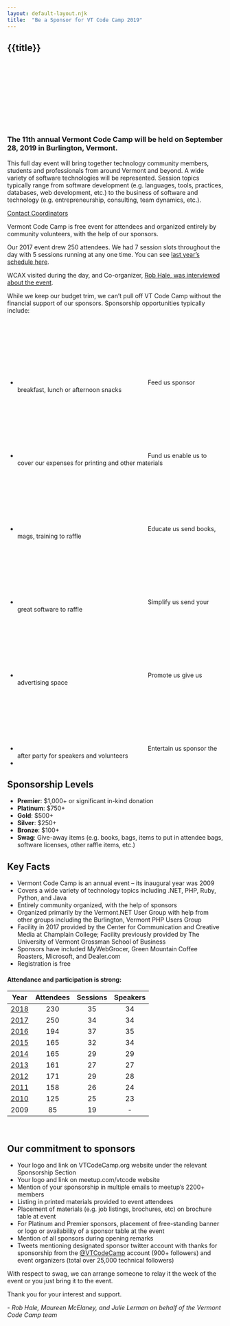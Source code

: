 ```yaml
---
layout: default-layout.njk
title:  "Be a Sponsor for VT Code Camp 2019"
---
```


<section class="main" >
<div class="section-content">

# {{title}}

<div class="landing-image">
    <svg xmlns="http://www.w3.org/2000/svg"  
         xmlns:xlink="http://www.w3.org/1999/xlink"
         aria-label="Woman expressing big thanks">
        <use xlink:href="/assets/undraw-sprites.svg#super-thank-you"></use>
    </svg>
</div>

### The 11th annual Vermont Code Camp will be held on September 28, 2019 in Burlington, Vermont.  

This full day event will bring together technology community members, students and professionals from around Vermont and beyond. A wide variety of software technologies will be represented. Session topics typically range from software development (e.g. languages, tools, practices, databases, web development, etc.) to the business of software and technology (e.g. entrepreneurship, consulting, team dynamics, etc.).

<a href="mailto:team@vtcodecamp.org" class="code cta">
    Contact Coordinators
</a>

Vermont Code Camp is free event for attendees and organized entirely by community volunteers, with the help of our sponsors. 

Our 2017 event drew 250 attendees. We had 7 session slots throughout the day with 5 sessions running at any one time. You can see [last year’s schedule here](https://archive.vtcodecamp.org).


WCAX visited during the day, and Co-organizer, [Rob Hale, was interviewed about the event](http://www.wcax.com/content/news/A-tech-lovers-paradise-445146003.html).

While we keep our budget trim, we can’t pull off VT Code Camp without the financial support of our sponsors. Sponsorship opportunities typically include:

<ul class="list-icons">
  <li>
    <svg>
      <use xlink:href="/assets/fa/solid.svg#pizza-slice"></use>
    </svg>
    <span class="title">Feed us</span>
    <span class="description">sponsor breakfast, lunch or afternoon snacks</span>
  </li>
  <li>
    <svg>
      <use xlink:href="/assets/fa/solid.svg#donate"></use>
    </svg>
    <span class="title">Fund us</span>
    <span class="description">enable us to cover our expenses for printing and other materials</span>
  </li>
  <li>
    <svg>
      <use xlink:href="/assets/fa/solid.svg#books"></use>
    </svg>
    <span class="title">Educate us</span>
    <span class="description">send books, mags, training to raffle</span>
  </li>
  <li>
    <svg>
      <use xlink:href="/assets/fa/solid.svg#leaf-heart"></use>
    </svg>
    <span class="title">Simplify us</span>
    <span class="description">send your great software to raffle</span>
  </li>
  <li>
    <svg>
      <use xlink:href="/assets/fa/solid.svg#retweet"></use>
    </svg>
    <span class="title">Promote us</span>
    <span class="description">give us advertising space</span>
  </li>
  <li>
    <svg>
      <use xlink:href="/assets/fa/solid.svg#glass-cheers"></use>
    </svg>
    <span class="title">Entertain us</span>
    <span class="description">sponsor the after party for speakers and volunteers</span>
  <li>
</ul>

## Sponsorship Levels

* **Premier**: $1,000+ or significant in-kind donation
* **Platinum**: $750+
* **Gold**: $500+
* **Silver**: $250+
* **Bronze**: $100+
* **Swag**: Give-away items (e.g. books, bags, items to put in attendee bags, software licenses, other raffle items, etc.)  


## Key Facts


* Vermont Code Camp is an annual event – its inaugural year was 2009
* Covers a wide variety of technology topics including .NET, PHP, Ruby, Python, and Java
* Entirely community organized, with the help of sponsors
* Organized primarily by the Vermont.NET User Group with help from other groups including the Burlington, Vermont PHP Users Group
* Facility in 2017 provided by the Center for Communication and Creative Media at Champlain College;  Facility previously provided by The University of Vermont Grossman School of Business
* Sponsors have included MyWebGrocer, Green Mountain Coffee Roasters, Microsoft, and Dealer.com
* Registration is free

####  Attendance and participation is strong:


| Year                                        | Attendees | Sessions | Speakers |
|---------------------------------------------|:---------:|:--------:|:--------:|
| [2018](https://archive.vtcodecamp.org)      | 230       | 35       | 34       |
| [2017](https://archive.vtcodecamp.org/2017) | 250       | 34       | 34       |
| [2016](https://archive.vtcodecamp.org/2016) | 194       | 37       | 35       |
| [2015](https://archive.vtcodecamp.org/2015) | 165       | 32       | 34       |
| [2014](https://archive.vtcodecamp.org/2014) | 165       | 29       | 29       |
| [2013](https://archive.vtcodecamp.org/2013) | 161       | 27       | 27       |
| [2012](https://archive.vtcodecamp.org/2012) | 171       | 29       | 28       |
| [2011](https://archive.vtcodecamp.org/2011) | 158       | 26       | 24       |
| [2010](https://archive.vtcodecamp.org/2010) | 125       | 25       | 23       |
| 2009                                        | 85        | 19       | -        |


<br>

## Our commitment to sponsors

* Your logo and link on VTCodeCamp.org website under the relevant Sponsorship Section
* Your logo and link on meetup.com/vtcode website
* Mention of your sponsorship in multiple emails to meetup’s 2200+ members
* Listing in printed materials provided to event attendees
* Placement of materials (e.g. job listings, brochures, etc) on brochure table at event  
* For Platinum and Premier sponsors, placement of free-standing banner or logo or availability of a sponsor table at the event
* Mention of all sponsors during opening remarks
* Tweets mentioning designated sponsor twitter account with thanks for sponsorship from the [@VTCodeCamp](https://twitter.com/vtcodecamp) account (900+ followers) and event organizers (total over 25,000 technical followers)  

With respect to swag, we can arrange someone to relay it the week of the event or you just bring it to the event.

Thank you for your interest and support.

\- *Rob Hale, Maureen McElaney, and Julie Lerman on behalf of the Vermont Code Camp team*

</div>
</section>